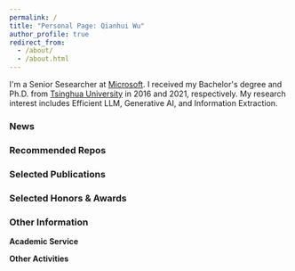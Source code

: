 ```yaml
---
permalink: /
title: "Personal Page: Qianhui Wu"
author_profile: true
redirect_from: 
  - /about/
  - /about.html
---
```


I'm a Senior Sesearcher at [Microsoft](https://www.microsoft.com).
I received my Bachelor's degree and Ph.D. from [Tsinghua University](https://www.tsinghua.edu.cn/en/index.htm) in 2016 and 2021, respectively.
My research interest includes Efficient LLM, Generative AI, and Information Extraction.

### News


### Recommended Repos


### Selected Publications

### Selected Honors & Awards

### Other Information
**Academic Service**

**Other Activities**


